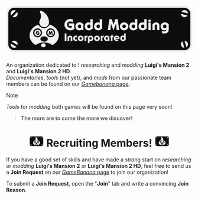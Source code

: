 <h1 align="center">
  <img src="Logo.png" width="750">
</h1>

An organization dedicated to ! *researching* and *modding* **Luigi's Mansion 2** and **Luigi's Mansion 2 HD**.<br>
*Documentaries*, *tools* (not yet), and *mods* from our passionate team members can be found on our [*Gamebanana* page](https://gamebanana.com/studios/37863).

> [!NOTE]
> *Tools* for *modding* both games will be found on this page very soon!

> **The more are to come the more we discover!** <br>

<h1 align="center">
  <img src="Flag.png" width="40">
  Recruiting Members!
  <img src="Flag.png" width="40">
</h1>

If you have a good set of skills and have made a strong start on *researching* or *modding* **Luigi's Mansion 2** or **Luigi's Mansion 2 HD**, feel free to send us a **Join Request** on our [*GameBanana* page](https://gamebanana.com/studios/37863) to join our organization!

To submit a **Join Request**, open the "**Join**" tab and write a convincing **Join Reason**.
